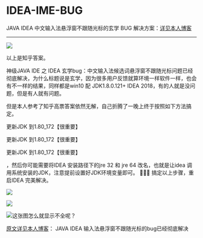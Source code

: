

# IDEA-IME-BUG
JAVA IDEA 中文输入法悬浮窗不跟随光标的玄学 BUG 解决方案：[详见本人博客][1]

----------
![][2]

以上是知乎答案。

神级JAVA IDE 之 IDEA 玄学bug：中文输入法候选词悬浮窗不跟随光标问题已经彻底解决，为什么标题说是玄学，因为很多用户反馈就算环境一样软件一样，也会有不一样的结果，同样都是win10 配 JDK1.8.0.121+ IDEA 2018，有的人就是没问题，但是有人就有问题。

但是本人参考了知乎高票答案依然无解，自己折腾了一晚上终于按照如下方法搞定。

更新JDK 到1.80_172【很重要】

更新JDK 到1.80_172【很重要】

更新JDK 到1.80_172【很重要】


，然后你可能需要将IDEA 安装路径下的jre 32 和 jre 64 改名，也就是让idea 调用系统安装的JDK，注意提前设置好JDK环境变量即可。
🤗🤔🤓
搞定以上步骤，重启IDEA 完美解决。

![][3]

![][4]

![这张图怎么就显示不全呢？][5]

[原文详见本人博客][6]：
JAVA IDEA 输入法悬浮窗不跟随光标的bug已经彻底解决


  [1]: https://52geek.top/88/java-idea-%E8%BE%93%E5%85%A5%E6%B3%95%E6%82%AC%E6%B5%AE%E7%AA%97%E4%B8%8D%E8%B7%9F%E9%9A%8F%E5%85%89%E6%A0%87%E7%9A%84bug%E5%B7%B2%E7%BB%8F%E5%BD%BB%E5%BA%95%E8%A7%A3%E5%86%B3/
  [2]: https://52geek.top/wp-content/uploads/2018/07/chrome20180702_102553.png
  [3]: https://52geek.top/wp-content/uploads/2018/07/idea64_2018-07-02_00-03-53.png
  [4]: https://52geek.top/wp-content/uploads/2018/07/cmd_2018-07-02_00-10-06.png
  [5]: http://p7fcrq2e4.bkt.clouddn.com/201818021119-idea64_2018-07-02_00-09-35.png
  [6]: https://52geek.top/88/java-idea-%E8%BE%93%E5%85%A5%E6%B3%95%E6%82%AC%E6%B5%AE%E7%AA%97%E4%B8%8D%E8%B7%9F%E9%9A%8F%E5%85%89%E6%A0%87%E7%9A%84bug%E5%B7%B2%E7%BB%8F%E5%BD%BB%E5%BA%95%E8%A7%A3%E5%86%B3/
